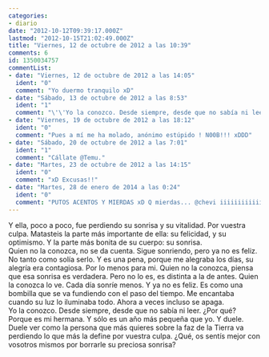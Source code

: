 ```yaml
---
categories:
- diario
date: "2012-10-12T09:39:17.000Z"
lastmod: "2012-10-15T21:02:49.000Z"
title: "Viernes, 12 de octubre de 2012 a las 10:39"
comments: 6
id: 1350034757
commentList:
- date: "Viernes, 12 de octubre de 2012 a las 14:05"
  ident: "0"
  comment: "Yo duermo tranquilo xD"
- date: "Sábado, 13 de octubre de 2012 a las 8:53"
  ident: "1"
  comment: "\'\'Yo la conozco. Desde siempre, desde que no sabía ni leer. ¿Por qué? Porque es mi hermana. Y sólo es un año más pequeña que yo.\'\'\n\nQue forma mas estúpida de decir k es tu herman."
- date: "Viernes, 19 de octubre de 2012 a las 18:12"
  ident: "0"
  comment: "Pues a mí me ha molado, anónimo estúpido ! N00B!!! xDDD"
- date: "Sábado, 20 de octubre de 2012 a las 7:01"
  ident: "1"
  comment: "Cállate @Temu."
- date: "Martes, 23 de octubre de 2012 a las 14:15"
  ident: "0"
  comment: "xD Excusas!!"
- date: "Martes, 28 de enero de 2014 a las 0:24"
  ident: "0"
  comment: "PUTOS ACENTOS Y MIERDAS xD Q mierdas... @chevi iiiiiiiiiiiiii!!!! D:"
---
```


Y ella, poco a poco, fue perdiendo su sonrisa y su vitalidad. Por vuestra culpa. Matasteis la parte más importante de ella: su felicidad, y su optimismo. Y la parte más bonita de su cuerpo: su sonrisa.  
Quien no la conozca, no se da cuenta. Sigue sonriendo, pero ya no es feliz. No tanto como solía serlo. Y es una pena, porque me alegraba los días, su alegría era contagiosa. Por lo menos para mi. Quien no la conozca, piensa que esa sonrisa es verdadera. Pero no lo es, es distinta a la de antes. Quien la conozca lo ve. Cada día sonríe menos. Y ya no es feliz. Es como una bombilla que se va fundiendo con el paso del tiempo. Me encantaba cuando su luz lo iluminaba todo. Ahora a veces incluso se apaga.  
Yo la conozco. Desde siempre, desde que no sabía ni leer. ¿Por qué? Porque es mi hermana. Y sólo es un año más pequeña que yo. Y duele. Duele ver como la persona que más quieres sobre la faz de la Tierra va perdiendo lo que más la define por vuestra culpa. ¿Qué, os sentís mejor con vosotros mismos por borrarle su preciosa sonrisa?